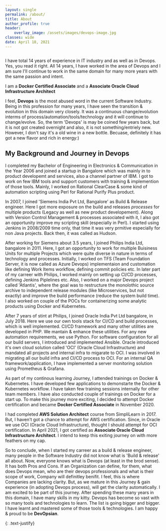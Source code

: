 ```yaml
---
layout: single
permalink: /about/
title: About
author_profile: true
header:
    overlay_image: /assets/images/devops-image.jpg
classes: wide
date: April 18, 2021
---
```


<figure style="width: 30%" class="align-right">
  <img src="{{ site.url }}{{ site.baseurl }}/assets/images/vinay-hegde1.jpg" alt="">
</figure> 

I have total 14 years of experience in IT industry and as well as in Devops. Yes, you read it right. All 14 years, I have worked in the area of Devops and I am sure I'll continue to work in the same domain for many more years with the same passion and intent.


I am a **Docker Certified Associate** and a **Associate Oracle Cloud Infrastructure Architect**



I feel, **Devops** is the most abused word in the current Software Industry. Being in this profession for many years, I have seen the transition & evolution in this domain very closely. It was a continuous change/evolution interms of process/automation/tools/technology and it will continue to change/evolve.
So, the term 'Devops' is may be coined few years back, but it is not got created overnight and also, it is not something/entriely new.
However, I don't say it's a old wine in a new bottle. Becuase, definitely it has got a new flavor and rich in energy:)



## My Background and Journey in Devops

I completed my Bachelor of Engineering in Electronics & Communication in the Year 2006 and joined a startup in Bangalore which was mainly in to product developemt and services, also a channel partner of IBM. I got to work on few IBM tools and support customers with training & implemention of those tools. Mainly, I worked on Rational ClearCase & some kind of automation scripting using Perl for Rational Purify Plus product.



In 2007, I joined 'Siemens India Pvt Ltd, Bangalore' as Build & Release engineer. Here I got more exposure on the build and releases *processes* for multiple products (Legacy as well as new product developement). Along with Version Control Management & processes associated with it, I also got an opportunity improve my scripting skill (especially in Perl). I started using Jenkins in 2008/2009 time only, that time it was very prmitive especially for non Java projects. Back then, it was called as Hudson. 



After working for Siemens about 3.5 years, I joined Philips India Ltd, bangalore in 2011. Here, I got an opportunity to work for multiple Buisiness Units for multiple Projects which were quite diverse in nature in terms of technology and processes. Initially, I worked on TFS (Team Foundation Server, it is now called as Azure Devops) implementaion and customation like defining Work Items workflow, defining commit policies etc. In later part of my carreer with Philips, I worked mainly on setting up CI/CD processes, defining Jenkins Piplelines etc. Also, I worked on a major Devops project called 'Atlantis', where the goal was to restructure the monolothic source archive to independent release modules (like Microservices, but not exactly) and improve the build performance (reduce the system build time). I also worked on couple of the POCs for containerizing some analytic products using Docker and Kubernetes.



After 7 years of stint at Philips, I joined Oracle India Pvt Ltd bangalore, in July 2018. Here we use our own tools stack for CI/CD and build processes, which is well implemented.
CI/CD framework and many other utilities are developed in PHP. We mantain & enhance these utilities. For any new automation requirements, we use Python. For software configuration for all our build servers, I introduced and implemented Ansible. Oracle introduced it's own cloud solution called 'OCI' (Oracle Cloud Infrastructure) and mandated all projects and internal infra to migarate to OCI. I was involved in migrating all our build infra and CI/CD process to OCI.
For an internal QA framework/application, I have implemented a server monitoring solution using Prometheus & Grafana.


As part of my continous learning Journey, I attended trainings on Docker & Kubernetes. I have developed few applications to demonstarte the Docker & Kubernetes workflow. I have taken few training sessions internally for other team members. I have also conducted couple of trainings on Docker for a start up. To make this journey more exciting, I decided to attempt Docker certification and became **Docker Certified Associate** in November 2020.


I had completed **AWS Solution Architect** course from SimpliLearn in 2017. But, I haven't got a chance to attempt for AWS certification. Since, in Oracle we use OCI (Oracle Cloud Infrastructure), thought I should attempt for OCI certification. In April 2021, I got certified as **Associate Oracle Cloud Infrastructure Architect**. I intend to keep this exiting journey on with more feathers on my cap.


So to conclude, when I started my carreer as a build & release engineer, many people in the Software Industry did not know what is 'Build & release' all about. Now, everyone knows what is Devops (at least in the brod sense). It has both Pros and Cons. If an Organization can define, for them, what does Devops mean, who are their devops professionals and what is their scope of work, Company will definitley benifit. I feel, this is where Companies are lacking clarity. But, as we mature in this Journey & gain experience (in adopting Devops process), will get the clarity automatically. I am excited to be part of this journey. After spending these many years in this domain, I have many skills in my kitty. Devops has become so vast with so many tools and technologies to learn. The list is going bigger and bigger. I have learnt and mastered some of those tools & technologies. I am happy & proud to be **DevOpsian**. 


{: .text-justify}








